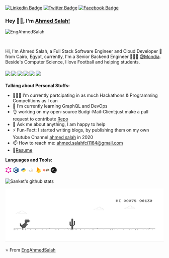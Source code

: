 [![Linkedin Badge](https://img.shields.io/badge/-Ahmed_Salah-blue?style=flat-square&logo=Linkedin&logoColor=white&link=https://www.linkedin.com/in/engahmedsalah98/)](https://www.linkedin.com/in/engahmedsalah98/) [![Twitter Badge](https://img.shields.io/badge/-@Ahmed__Salah-1ca0f1?style=flat-square&labelColor=1ca0f1&logo=twitter&logoColor=white&link=https://twitter.com/engahmedsalah98)](https://twitter.com/engahmedsalah98) [![Facebook Badge](https://img.shields.io/badge/-@Ahmed_Salah_-3b5998?style=flat-square&labelColor=3b5998&logo=facebook&logoColor=white&link=https://www.facebook.com/SWEAhmedSalah/)](https://www.facebook.com/SWEAhmedSalah/)
 

### Hey 👋🏽, I'm [Ahmed Salah!](hhttps://www.youtube.com/channel/UCM-3K0kJ5xs7KTKfDGz1LYQ)  
<p align="left"> <img src="https://komarev.com/ghpvc/?username=EngAhmedSalah" alt="EngAhmedSalah" /> </p> 


<br/>

Hi, I'm Ahmed Salah, a Full Stack Software Engineer and Cloud Developer 🚀 from Cairo, Egypt, currently, I'm a  Senior Backend Engineer 🙍🏽‍♂️ [@Mondia](https://mondia.com/). Beside's Computer Science, I love Football and helping students. 

####      ![](https://img.shields.io/badge/Backend%20Development-%3C%2F%3E-blueviolet) ![](https://img.shields.io/badge/Microservices-%3C%2F%3E-yellow) ![](https://img.shields.io/badge/Angular-%7C-0%2C%2022%2C%20100) ![](https://img.shields.io/badge/Spring%20Boot-%7C-yellowgreen) ![](https://img.shields.io/badge/Hibernate%20ORM-%7C-blue) ![](https://img.shields.io/badge/JavaEE-%3C%2F%3E-blueviolet)
  
**Talking about Personal Stuffs:**

- 👨🏽‍💻 I’m currently partcipating in as much Hackathons & Programming Competitions as I can
- 🌱 I’m currently learning GraphQL and DevOps
- 👌 working on my open-source Budgi-Mail-Client:just make a pull request to contribute [Repo](https://github.com/EngAhmedSalah/Budgie-Birds-Mail-Client) 
- 💬 Ask me about anything, I am happy to help
- ⚡️ Fun-Fact: I started writing blogs, by publishing them on my own Youtube Channel [ahmed salah](https://www.youtube.com/channel/UCM-3K0kJ5xs7KTKfDGz1LYQ) in 2020
- 📫 How to reach me: ahmed.salahfci1164@gmail.com
- 📝[Resume](https://drive.google.com/file/d/1KXNxTbrJ6keZ88Z2vBTeb-Gjlz94V-pw/view?usp=sharing)

**Languages and Tools:**   

<code><img height="20" src="https://raw.githubusercontent.com/github/explore/5c058a388828bb5fde0bcafd4bc867b5bb3f26f3/topics/graphql/graphql.png"></code>
<code><img height="20" src="https://raw.githubusercontent.com/github/explore/80688e429a7d4ef2fca1e82350fe8e3517d3494d/topics/cpp/cpp.png"></code>
<code><img height="20" src="https://raw.githubusercontent.com/github/explore/80688e429a7d4ef2fca1e82350fe8e3517d3494d/topics/python/python.png"></code>
<code><img height="20" src="https://raw.githubusercontent.com/github/explore/80688e429a7d4ef2fca1e82350fe8e3517d3494d/topics/mysql/mysql.png"></code>
<code><img height="20" src="https://raw.githubusercontent.com/github/explore/80688e429a7d4ef2fca1e82350fe8e3517d3494d/topics/firebase/firebase.png"></code>
<code><img height="20" src="https://raw.githubusercontent.com/github/explore/80688e429a7d4ef2fca1e82350fe8e3517d3494d/topics/git/git.png"></code>
<code><img height="20" src="https://raw.githubusercontent.com/github/explore/80688e429a7d4ef2fca1e82350fe8e3517d3494d/topics/terminal/terminal.png"></code>

![Sanket's github stats](https://github-readme-stats.vercel.app/api?username=EngAhmedSalah&show_icons=true&theme=radical)

![Dino](https://raw.githubusercontent.com/EngAhmedSalah/EngAhmedSalah/master/dino.gif)




⭐️ From [EngAhmedSalah](https://github.com/EngAhmedSalah)

